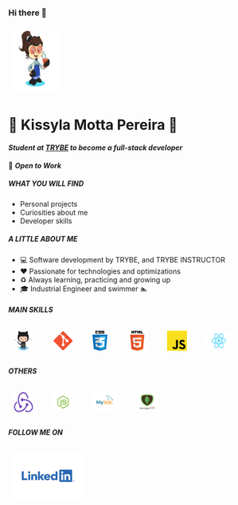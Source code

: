 ### Hi there 👋

<img src="./img/myOctocat.png" width="90" height="120" style="margin: 10px" />

# :corn: Kissyla Motta Pereira :corn:
#### *Student at <a href="https://www.betrybe.com/">TRYBE</a> to become a full-stack developer*
:dart: ***Open to Work***

##### WHAT YOU WILL FIND

- Personal projects
- Curiosities about me
- Developer skills

##### A LITTLE ABOUT ME

- :computer:  Software development by TRYBE, and TRYBE INSTRUCTOR
- :heart:  Passionate for technologies and optimizations
- :recycle:  Always learning, practicing and growing up
- :mortar_board: Industrial Engineer and swimmer :swimmer:

##### MAIN SKILLS
<div>
<img src="./img/Octocat.png" width="40" height="40" style="margin: 10px" />
&nbsp;&nbsp;&nbsp;
<img src="./img/Git_icon.png" width="40" height="40" style="margin: 10px" />
&nbsp;&nbsp;&nbsp;
<img src="./img/css.jpg" width="30" height="40" style="margin: 10px" />
&nbsp;&nbsp;&nbsp;
<img src="./img/HTML5.png" width="40" height="40" style="margin: 10px" />
&nbsp;&nbsp;&nbsp;
<img src="./img/JavaScript.png" width="40" height="40" style="margin: 10px" />
&nbsp;&nbsp;&nbsp;
<img src="./img/react.png" width="50" height="40" style="margin: 10px" />
&nbsp;&nbsp;&nbsp;
</div>

##### OTHERS
<div>
<img src="./img/redux.png" width="40" height="40" style="margin: 10px" />
&nbsp;&nbsp;&nbsp;
<img src="./img/nodejs.jpg" width="40" height="40" style="margin: 10px" />
&nbsp;&nbsp;&nbsp;
<img src="./img/mysql.png" width="50" height="40" style="margin: 10px" />
&nbsp;&nbsp;&nbsp;
<img src="./img/mongodb-logo.png" width="40" height="40" style="margin: 10px" />
&nbsp;&nbsp;&nbsp;
</div>

##### FOLLOW ME ON
<a href="https://www.linkedin.com/in/kissylamotta/">
<img target="_blank" src="./img/linkedin.png" width="140" height="90" style="margin: 10px"/>
</a>
